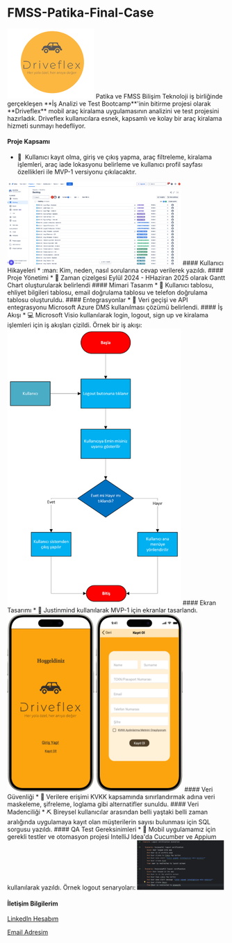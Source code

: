 # FMSS-Patika-Final-Case

<img src="Images/DriveflexLogo.png" width="200" />
Patika ve FMSS Bilişim Teknoloji iş birliğinde gerçekleşen **İş Analizi ve Test Bootcamp**'inin bitirme projesi olarak **Driveflex** mobil araç kiralama uygulamasının analizini ve test projesini hazırladık. Driveflex kullanıcılara esnek, kapsamlı ve kolay bir araç kiralama hizmeti sunmayı hedefliyor. 


#### Proje Kapsamı 

* 📲 ​ Kullanıcı kayıt olma, giriş ve çıkış yapma, araç filtreleme, kiralama işlemleri, araç iade lokasyonu belirleme ve kullanıcı profil sayfası özellikleri ile MVP-1 versiyonu çıkılacaktır.  
<img src="Images/Jira.png" width="400" />
#### Kullanıcı Hikayeleri 
* :man: Kim, neden, nasıl sorularına cevap verilerek yazıldı.
#### Proje Yönetimi 
* 📆  Zaman çizelgesi Eylül 2024 - HHaziran 2025 olarak Gantt Chart oluşturularak belirlendi
#### Mimari Tasarım 
* 📂  Kullanıcı tablosu, ehliyet bilgileri tablosu, email doğrulama tablosu ve telefon doğrulama tablosu oluşturuldu.
#### Entegrasyonlar
* 📩 Veri geçişi ve API entegrasyonu Microsoft Azure DMS kullanılması çözümü belirlendi.
#### İş Akışı 
* 💻 Microsoft Visio kullanılarak login, logout, sign up ve kiralama işlemleri için iş akışları çizildi. Örnek bir iş akışı:
<img src="Images/LogoutUML.png" width="400" />
#### Ekran Tasarımı
* 📱 Justinmind kullanılarak MVP-1 için ekranlar tasarlandı.
<img src="Images/Ekran2.png" width="200" /> <img src="Images/Ekran4.png" width="200" />
#### Veri Güvenliği 
* 🔐 Verilere erişimi KVKK kapsamında sınırlandırmak adına veri maskeleme, şifreleme, loglama gibi alternatifler sunuldu.
#### Veri Madenciliği
* ⛏️ Bireysel kullanıcılar arasından belli yaştaki belli zaman aralığında uygulamaya kayıt olan müşterilerin sayısı bulunması için SQL sorgusu yazıldı.
#### QA Test Gereksinimleri
* 🔎 Mobil uygulamamız için gerekli testler ve otomasyon projesi IntelliJ Idea'da Cucumber ve Appium kullanılarak yazıldı. Örnek logout senaryoları:
<img src="Images/TestLogout.png" width="200" />

#### İletişim Bilgilerim
[LinkedIn Hesabım](https://www.linkedin.com/in/zeynepyunsel/) 

[Email Adresim](mailto:zeyneptok1997@gmail.com) 



